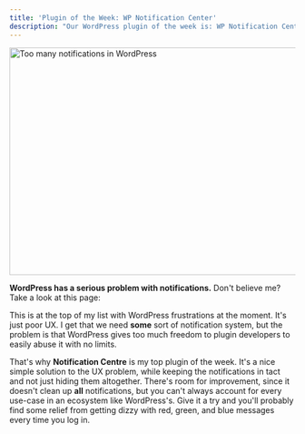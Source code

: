 ```yaml
---
title: 'Plugin of the Week: WP Notification Center'
description: "Our WordPress plugin of the week is: WP Notification Center. We're sick of the messy notifications WordPress has yet to get a handle on."
---
```


<img
  width="800"
  height="400"
  src="https://img.ghunt.io/too-many-notifications.jpg"
  alt="Too many notifications in WordPress"
/>

**WordPress has a serious problem with notifications.** Don't believe me? Take a look at this page:

This is at the top of my list with WordPress frustrations at the moment. It's just poor UX. I get that we need **some** sort of notification system, but the problem is that WordPress gives too much freedom to plugin developers to easily abuse it with no limits.

That's why **Notification Centre** is my top plugin of the week. It's a nice simple solution to the UX problem, while keeping the notifications in tact and not just hiding them altogether. There's room for improvement, since it doesn't clean up **all** notifications, but you can't always account for every use-case in an ecosystem like WordPress's. Give it a try and you'll probably find some relief from getting dizzy with red, green, and blue messages every time you log in.
